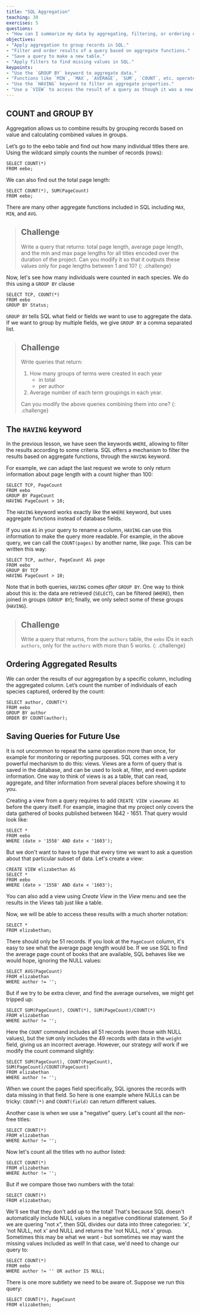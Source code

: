 ```yaml
---
title: "SQL Aggregation"
teaching: 30
exercises: 5
questions:
- "How can I summarize my data by aggregating, filtering, or ordering query results?"
objectives:
- "Apply aggregation to group records in SQL."
- "Filter and order results of a query based on aggregate functions."
- "Save a query to make a new table."
- "Apply filters to find missing values in SQL."
keypoints:
- "Use the `GROUP BY` keyword to aggregate data."
- "Functions like `MIN`, `MAX`, `AVERAGE`, `SUM`, `COUNT`, etc. operate on aggregated data."
- "Use the `HAVING` keyword to filter on aggregate properties."
- "Use a `VIEW` to access the result of a query as though it was a new table."
---
```


## COUNT and GROUP BY

Aggregation allows us to combine results by grouping records based on value and
calculating combined values in groups.

Let’s go to the eebo table and find out how many individual titles there are.
Using the wildcard simply counts the number of records (rows):

    SELECT COUNT(*)
    FROM eebo;

We can also find out the total page length:

    SELECT COUNT(*), SUM(PageCount)
    FROM eebo;


There are many other aggregate functions included in SQL including
`MAX`, `MIN`, and `AVG`.

> ## Challenge
>
> Write a query that returns: total page length, average page length, and the min and max page lengths
> for all titles encoded over the duration of the project.
> Can you modify it so that it outputs these values only for page lengths between 1 and 10?
{: .challenge}

Now, let's see how many individuals were counted in each species. We do this
using a `GROUP BY` clause

    SELECT TCP, COUNT(*)
    FROM eebo
    GROUP BY Status;

`GROUP BY` tells SQL what field or fields we want to use to aggregate the data.
If we want to group by multiple fields, we give `GROUP BY` a comma separated list.

> ## Challenge
>
> Write queries that return:
>
> 1. How many groups of terms were created in each year
>    *   in total
>    *   per author
> 2. Average number of each term groupings in each year.
>
> Can you modify the above queries combining them into one?
{: .challenge}

## The `HAVING` keyword

In the previous lesson, we have seen the keywords `WHERE`, allowing to
filter the results according to some criteria. SQL offers a mechanism to
filter the results based on aggregate functions, through the `HAVING` keyword.

For example, we can adapt the last request we wrote to only return information
about page length with a count higher than 100:

    SELECT TCP, PageCount
    FROM eebo
    GROUP BY PageCount
    HAVING PageCount > 10;

The `HAVING` keyword works exactly like the `WHERE` keyword, but uses
aggregate functions instead of database fields.

If you use `AS` in your query to rename a column, `HAVING` can use this
information to make the query more readable. For example, in the above
query, we can call the `COUNT(pages)` by another name, like
`page`. This can be written this way:

    SELECT TCP, author, PageCount AS page
    FROM eebo
    GROUP BY TCP
    HAVING PageCount > 10;

Note that in both queries, `HAVING` comes *after* `GROUP BY`. One way to
think about this is: the data are retrieved (`SELECT`), can be filtered
(`WHERE`), then joined in groups (`GROUP BY`); finally, we only select some
of these groups (`HAVING`).

> ## Challenge
>
> Write a query that returns, from the `authors` table, the `eebo` IDs
> in each `authors`, only for the `authors` with more than 5 works.
{: .challenge}

## Ordering Aggregated Results

We can order the results of our aggregation by a specific column, including
the aggregated column.  Let’s count the number of individuals of each
species captured, ordered by the count:

    SELECT author, COUNT(*)
    FROM eebo
    GROUP BY author
    ORDER BY COUNT(author);

## Saving Queries for Future Use

It is not uncommon to repeat the same operation more than once, for example
for monitoring or reporting purposes. SQL comes with a very powerful mechanism
to do this: views. Views are a form of query that is saved in the database,
and can be used to look at, filter, and even update information. One way to
think of views is as a table, that can read, aggregate, and filter information
from several places before showing it to you.

Creating a view from a query requires to add `CREATE VIEW viewname AS`
before the query itself. For example, imagine that my project only covers
the data gathered of books published between 1642 - 1651.  That
query would look like:

    SELECT *
    FROM eebo
    WHERE (date > '1558' AND date < '1603');

But we don't want to have to type that every time we want to ask a
question about that particular subset of data.  Let's create a view:

    CREATE VIEW elizabethan AS
    SELECT *
    FROM eebo
    WHERE (date > '1558' AND date < '1603');

You can also add a view using *Create View* in the *View* menu and see the
results in the *Views* tab just like a table.

Now, we will be able to access these results with a much shorter notation:

    SELECT *
    FROM elizabethan;

There should only be 51 records.  If you look at the `PageCount` column, it's
easy to see what the average page length would be.  If we use SQL to find the
average page count of books that are available, SQL behaves like we would hope, 
ignoring the NULL values:

    SELECT AVG(PageCount)
    FROM elizabethan
    WHERE author != '';

But if we try to be extra clever, and find the average ourselves,
we might get tripped up:

    SELECT SUM(PageCount), COUNT(*), SUM(PageCount)/COUNT(*)
    FROM elizabethan
    WHERE author != '';

Here the `COUNT` command includes all 51 records (even those with NULL
values), but the `SUM` only includes the 49 records with data in the
`weight` field, giving us an incorrect average.  However,
our strategy *will* work if we modify the count command slightly:

    SELECT SUM(PageCount), COUNT(PageCount), SUM(PageCount)/COUNT(PageCount)
    FROM elizabethan
    WHERE author != '';

When we count the pages field specifically, SQL ignores the records with data
missing in that field.  So here is one example where NULLs can be tricky:
`COUNT(*)` and `COUNT(field)` can return different values.

Another case is when we use a "negative" query.  Let's count all the
non-free titles:

    SELECT COUNT(*)
    FROM elizabethan
    WHERE Author != '';

Now let's count all the titles wth no author listed:

    SELECT COUNT(*)
    FROM elizabethan
    WHERE Author != '';

But if we compare those two numbers with the total:

    SELECT COUNT(*)
    FROM elizabethan;

We'll see that they don't add up to the total!  That's because SQL
doesn't automatically include NULL values in a negative conditional
statement.  So if we are quering "not x", then SQL divides our data
into three categories: 'x', 'not NULL, not x' and NULL and
returns the 'not NULL, not x' group. Sometimes this may be what we want -
but sometimes we may want the missing values included as well!  In that
case, we'd need to change our query to:

    SELECT COUNT(*)
    FROM eebo
    WHERE author != '' OR author IS NULL;

There is one more subtlety we need to be aware of.
Suppose we run this query:

    SELECT COUNT(*), PageCount
    FROM elizabethen;

